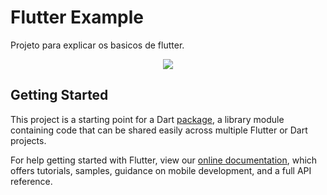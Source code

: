 # Flutter Example

Projeto para explicar os basicos de flutter.

<p align="center">
  <img src="https://i.imgur.com/ZrolIKG.png"  /><br/>
</p>

## Getting Started

This project is a starting point for a Dart
[package](https://flutter.dev/developing-packages/),
a library module containing code that can be shared easily across
multiple Flutter or Dart projects.

For help getting started with Flutter, view our
[online documentation](https://flutter.dev/docs), which offers tutorials,
samples, guidance on mobile development, and a full API reference.
